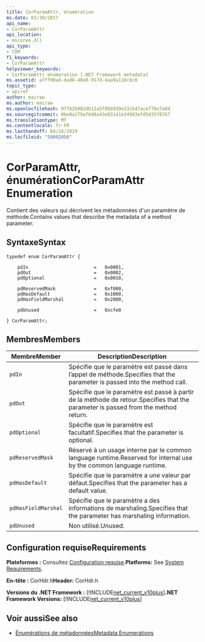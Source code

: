 ```yaml
---
title: CorParamAttr, énumération
ms.date: 03/30/2017
api_name:
- CorParamAttr
api_location:
- mscoree.dll
api_type:
- COM
f1_keywords:
- CorParamAttr
helpviewer_keywords:
- CorParamAttr enumeration [.NET Framework metadata]
ms.assetid: a7ff90ad-dad8-48e8-917d-4aa9a118cbc8
topic_type:
- apiref
author: mairaw
ms.author: mairaw
ms.openlocfilehash: 97f62b082db11a5f0bb930e33cb47acef76e7a04
ms.sourcegitcommit: 0be8a279af6d8a43e03141e349d3efd5d35f8767
ms.translationtype: MT
ms.contentlocale: fr-FR
ms.lasthandoff: 04/18/2019
ms.locfileid: "59092056"
---
```

# <a name="corparamattr-enumeration"></a><span data-ttu-id="b554b-102">CorParamAttr, énumération</span><span class="sxs-lookup"><span data-stu-id="b554b-102">CorParamAttr Enumeration</span></span>
<span data-ttu-id="b554b-103">Contient des valeurs qui décrivent les métadonnées d'un paramètre de méthode.</span><span class="sxs-lookup"><span data-stu-id="b554b-103">Contains values that describe the metadata of a method parameter.</span></span>  
  
## <a name="syntax"></a><span data-ttu-id="b554b-104">Syntaxe</span><span class="sxs-lookup"><span data-stu-id="b554b-104">Syntax</span></span>  
  
```  
typedef enum CorParamAttr {  
  
    pdIn                        =   0x0001,  
    pdOut                       =   0x0002,  
    pdOptional                  =   0x0010,  
  
    pdReservedMask              =   0xf000,  
    pdHasDefault                =   0x1000,  
    pdHasFieldMarshal           =   0x2000,  
  
    pdUnused                    =   0xcfe0  
  
} CorParamAttr;  
```  
  
## <a name="members"></a><span data-ttu-id="b554b-105">Membres</span><span class="sxs-lookup"><span data-stu-id="b554b-105">Members</span></span>  
  
|<span data-ttu-id="b554b-106">Membre</span><span class="sxs-lookup"><span data-stu-id="b554b-106">Member</span></span>|<span data-ttu-id="b554b-107">Description</span><span class="sxs-lookup"><span data-stu-id="b554b-107">Description</span></span>|  
|------------|-----------------|  
|`pdIn`|<span data-ttu-id="b554b-108">Spécifie que le paramètre est passé dans l’appel de méthode.</span><span class="sxs-lookup"><span data-stu-id="b554b-108">Specifies that the parameter is passed into the method call.</span></span>|  
|`pdOut`|<span data-ttu-id="b554b-109">Spécifie que le paramètre est passé à partir de la méthode de retour.</span><span class="sxs-lookup"><span data-stu-id="b554b-109">Specifies that the parameter is passed from the method return.</span></span>|  
|`pdOptional`|<span data-ttu-id="b554b-110">Spécifie que le paramètre est facultatif.</span><span class="sxs-lookup"><span data-stu-id="b554b-110">Specifies that the parameter is optional.</span></span>|  
|`pdReservedMask`|<span data-ttu-id="b554b-111">Réservé à un usage interne par le common language runtime.</span><span class="sxs-lookup"><span data-stu-id="b554b-111">Reserved for internal use by the common language runtime.</span></span>|  
|`pdHasDefault`|<span data-ttu-id="b554b-112">Spécifie que le paramètre a une valeur par défaut.</span><span class="sxs-lookup"><span data-stu-id="b554b-112">Specifies that the parameter has a default value.</span></span>|  
|`pdHasFieldMarshal`|<span data-ttu-id="b554b-113">Spécifie que le paramètre a des informations de marshaling.</span><span class="sxs-lookup"><span data-stu-id="b554b-113">Specifies that the parameter has marshaling information.</span></span>|  
|`pdUnused`|<span data-ttu-id="b554b-114">Non utilisé.</span><span class="sxs-lookup"><span data-stu-id="b554b-114">Unused.</span></span>|  
  
## <a name="requirements"></a><span data-ttu-id="b554b-115">Configuration requise</span><span class="sxs-lookup"><span data-stu-id="b554b-115">Requirements</span></span>  
 <span data-ttu-id="b554b-116">**Plateformes :** Consultez [Configuration requise](../../../../docs/framework/get-started/system-requirements.md).</span><span class="sxs-lookup"><span data-stu-id="b554b-116">**Platforms:** See [System Requirements](../../../../docs/framework/get-started/system-requirements.md).</span></span>  
  
 <span data-ttu-id="b554b-117">**En-tête :** CorHdr.h</span><span class="sxs-lookup"><span data-stu-id="b554b-117">**Header:** CorHdr.h</span></span>  
  
 <span data-ttu-id="b554b-118">**Versions du .NET Framework :** [!INCLUDE[net_current_v10plus](../../../../includes/net-current-v10plus-md.md)]</span><span class="sxs-lookup"><span data-stu-id="b554b-118">**.NET Framework Versions:** [!INCLUDE[net_current_v10plus](../../../../includes/net-current-v10plus-md.md)]</span></span>  
  
## <a name="see-also"></a><span data-ttu-id="b554b-119">Voir aussi</span><span class="sxs-lookup"><span data-stu-id="b554b-119">See also</span></span>

- [<span data-ttu-id="b554b-120">Énumérations de métadonnées</span><span class="sxs-lookup"><span data-stu-id="b554b-120">Metadata Enumerations</span></span>](../../../../docs/framework/unmanaged-api/metadata/metadata-enumerations.md)
